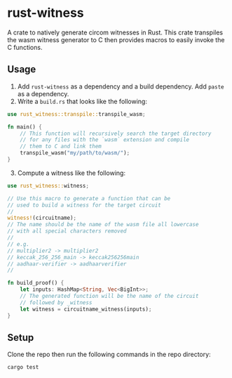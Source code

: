 # rust-witness

A crate to natively generate circom witnesses in Rust. This crate transpiles the wasm witness generator to C then provides macros to easily invoke the C functions.

## Usage

1. Add `rust-witness` as a dependency and a build dependency. Add `paste` as a dependency.
2. Write a `build.rs` that looks like the following:
```rust
use rust_witness::transpile::transpile_wasm;

fn main() {
    // This function will recursively search the target directory
    // for any files with the `wasm` extension and compile
    // them to C and link them
    transpile_wasm("my/path/to/wasm/");
}
```
3. Compute a witness like the following:
```rust
use rust_witness::witness;

// Use this macro to generate a function that can be
// used to build a witness for the target circuit
//
witness!(circuitname);
// The name should be the name of the wasm file all lowercase
// with all special characters removed
//
// e.g. 
// multiplier2 -> multiplier2
// keccak_256_256_main -> keccak256256main
// aadhaar-verifier -> aadhaarverifier
// 

fn build_proof() {
    let inputs: HashMap<String, Vec<BigInt>>;
    // The generated function will be the name of the circuit
    // followed by _witness
    let witness = circuitname_witness(inputs);
}
```


## Setup

Clone the repo then run the following commands in the repo directory:

```sh
cargo test
```

